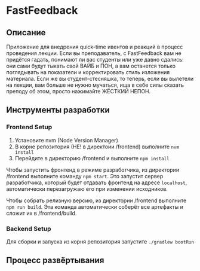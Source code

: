 # FastFeedback

## Описание

Приложение для внедрения quick-time ивентов и реакций в процесс проведения лекции.
Если вы преподаватель, с FastFeedback вам не придётся гадать, понимают ли вас студенты или уже давно сдались: они сами будут тыкать свой ВАЙБ и ПОН, а вам останется только поглядывать на показатели и корректировать стиль изложения материала. Если же вы студент-стесняшка, то теперь, если вы вылетели на лекции, вам больше не нужно мучаться, ища в себе силы сказать преподу об этом, просто нажимайте ЖЁСТКИЙ НЕПОН.

## Инструменты разработки

### Frontend Setup

1. Установите nvm (Node Version Manager)
1. В корне репозитория (НЕ! в директоии /frontend) выполните `nvm install`
1. Перейдите в директорию /frontend и выполните `npm install`

Чтобы запустить фронтенд в режиме разработчика, из директории /frontend выполните команду `npm start`.
Это запустит сервер разработчика, который будет отдавать фронтенд на адресе `localhost`, автоматически перезагружаю его при изменении исходников.

Чтобы собрать релизную версию, из директории /frontend выполните `npm run build`. Эта команда автоматически соберёт все артефакты и сложит их в /frontend/build.

### Backend Setup

Для сборки и запуска из корня репозитория запустите `./gradlew bootRun`

## Процесс развёртывания
